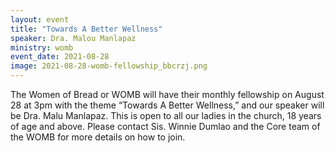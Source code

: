 ```yaml
---
layout: event
title: "Towards A Better Wellness"
speaker: Dra. Malou Manlapaz
ministry: womb
event_date: 2021-08-28
image: 2021-08-28-womb-fellowship_bbcrzj.png
---
```


The Women of Bread or WOMB will have their monthly fellowship on August 28 at 3pm with the theme “Towards A Better Wellness,” and our speaker will be Dra. Malu Manlapaz. This is open to all our ladies in the church, 18 years of age and above. Please contact Sis. Winnie Dumlao and the Core team of the WOMB for more details on how to join.